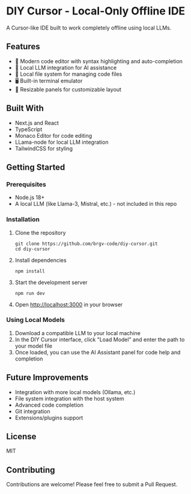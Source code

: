 # DIY Cursor - Local-Only Offline IDE

A Cursor-like IDE built to work completely offline using local LLMs.

## Features

- 📝 Modern code editor with syntax highlighting and auto-completion
- 🤖 Local LLM integration for AI assistance
- 💾 Local file system for managing code files
- 🖥️ Built-in terminal emulator
- 🧩 Resizable panels for customizable layout

## Built With

- Next.js and React
- TypeScript
- Monaco Editor for code editing
- LLama-node for local LLM integration
- TailwindCSS for styling

## Getting Started

### Prerequisites

- Node.js 18+
- A local LLM (like Llama-3, Mistral, etc.) - not included in this repo

### Installation

1. Clone the repository

   ```
   git clone https://github.com/brgv-code/diy-cursor.git
   cd diy-cursor
   ```

2. Install dependencies

   ```
   npm install
   ```

3. Start the development server

   ```
   npm run dev
   ```

4. Open [http://localhost:3000](http://localhost:3000) in your browser

### Using Local Models

1. Download a compatible LLM to your local machine
2. In the DIY Cursor interface, click "Load Model" and enter the path to your model file
3. Once loaded, you can use the AI Assistant panel for code help and completion

## Future Improvements

- Integration with more local models (Ollama, etc.)
- File system integration with the host system
- Advanced code completion
- Git integration
- Extensions/plugins support

## License

MIT

## Contributing

Contributions are welcome! Please feel free to submit a Pull Request.
